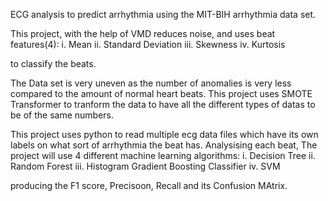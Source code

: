 ECG analysis to predict arrhythmia  using the MIT-BIH arrhythmia data set.

This project, with the help of VMD reduces noise, and uses beat features(4):
i. Mean
ii. Standard Deviation
iii. Skewness
iv. Kurtosis

to classify the beats.

The Data set is very uneven as the number of anomalies is very less compared to the amount of normal heart beats. This project uses SMOTE Transformer to tranform the data to have all the different types of datas to be of the same numbers.

This project uses python to read multiple ecg data files which have its own labels on what sort of arrhythmia the beat has. Analysising each beat, The project will use 4 different machine learning algorithms:
i. Decision Tree
ii. Random Forest
iii. Histogram Gradient Boosting Classifier
iv. SVM

producing the F1 score, Precisoon, Recall and its Confusion MAtrix.


